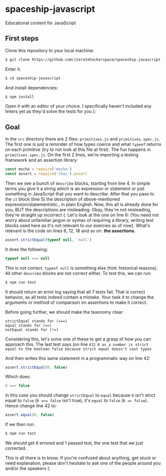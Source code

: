 # spaceship-javascript
Educational content for JavaScript

## First steps
Clone this repository to your local machine:

``` bash 
$ git clone https://github.com/iteratehackerspace/spaceship-javascript.git
```

Enter it:
``` bash
$ cd spaceship-javascript
```

And install dependencies:
``` bash
$ npm install
```

Open it with an editor of your choice. I specifically haven't included any linters yet as they'd solve the tests for you (:


## Goal
In the `src` directory there are 2 files: `primitives.js` and `primitives.spec.js`. The first one is just a reminder of how types coerce and what `typeof` returns on each primitive (try to not look at this file at first). The fun happens in `primitives.spec.js`.
On the first 2 lines, we're importing a testing framework and an assertion library: 
``` javascript
const mocha = require('mocha')
const assert = require('chai').assert
```

Then we see a bunch of `describe` blocks, starting from line 4. In simple terms you give it a string which is an expression or statement or just something in JavaScript that you want to describe. After that you pass to the `it` block (line 5) the description of above-mentioned expression/statement/etc., in plain English. Now, this all is already done for you, BUT the descriptions are misleading. Okay, they're not misleading, they're straight up incorrect (: 
Let's look at the one on line 6:
(You need not worry about unfamiliar jargon or syntax of requiring a library, writing test blocks used here as it's not relevant to our exercies as of now). What's relevant is the code on lines 6, 12, 18 and so on: **the assertions**. 

``` javascript
assert.strictEqual(typeof null, 'null')
```

It does the following:

```javascript
typeof null === null
```

This is not correct. `typeof null` is something else (hint: historical reasons). All other `describe` blocks are not correct either. To test this, we can run: 

``` bash
$ npm run test
```

It should return an error log saying that all 7 tests fail. That is correct behavior, as all tests indeed contain a mistake. Your task it to change the arguments or method of comparison on assertions to make it correct.

Before going further, we should make the taxonomy clear:

``` 
strictEqual stands for (===)
equal stands for (==)
notEqual stands for (!=)
```

Considering this, let's solve one of these to get a grasp of how you can approach this. The last test says (on line `41`):
```0 as a number is strict equal to the boolean false because strict equal doesn't cast types```

And then writes this same statement in a programmatic way on line 42:
``` javascript
assert.strictEqual(0, false)
```

Which does: 
``` javascript
0 === false
```

In this case you should change `strictEqual` to `equal` because `0` isn't strict equal to `false` (`0 === false` isn't true), it's `equal` to `false` (`0 == false`). Hence change line 42 to:
```javascript
assert.equal(0, false)
```

If we then run:
``` bash
$ npm run test
```

We should get 6 errored and 1 passed test, the one test that we just corrected. 

This is all there is to know. If you're confused about anything, get stuck or need explanation, please don't hesitate to ask one of the people around you and/or the speakers (: 
